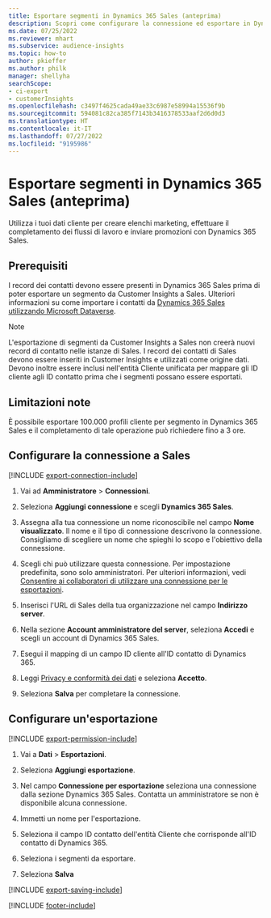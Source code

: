 ```yaml
---
title: Esportare segmenti in Dynamics 365 Sales (anteprima)
description: Scopri come configurare la connessione ed esportare in Dynamics 365 Sales.
ms.date: 07/25/2022
ms.reviewer: mhart
ms.subservice: audience-insights
ms.topic: how-to
author: pkieffer
ms.author: philk
manager: shellyha
searchScope:
- ci-export
- customerInsights
ms.openlocfilehash: c3497f4625cada49ae33c6987e58994a15536f9b
ms.sourcegitcommit: 594081c82ca385f7143b3416378533aaf2d6d0d3
ms.translationtype: HT
ms.contentlocale: it-IT
ms.lasthandoff: 07/27/2022
ms.locfileid: "9195986"
---
```

# <a name="export-segments-to-dynamics-365-sales-preview"></a>Esportare segmenti in Dynamics 365 Sales (anteprima)

Utilizza i tuoi dati cliente per creare elenchi marketing, effettuare il completamento dei flussi di lavoro e inviare promozioni con Dynamics 365 Sales.

## <a name="prerequisites"></a>Prerequisiti

I record dei contatti devono essere presenti in Dynamics 365 Sales prima di poter esportare un segmento da Customer Insights a Sales. Ulteriori informazioni su come importare i contatti da [Dynamics 365 Sales utilizzando Microsoft Dataverse](connect-dataverse-managed-lake.md).

   > [!NOTE]
   > L'esportazione di segmenti da Customer Insights a Sales non creerà nuovi record di contatto nelle istanze di Sales. I record dei contatti di Sales devono essere inseriti in Customer Insights e utilizzati come origine dati. Devono inoltre essere inclusi nell'entità Cliente unificata per mappare gli ID cliente agli ID contatto prima che i segmenti possano essere esportati.

## <a name="known-limitations"></a>Limitazioni note

È possibile esportare 100.000 profili cliente per segmento in Dynamics 365 Sales e il completamento di tale operazione può richiedere fino a 3 ore.

## <a name="set-up-connection-to-sales"></a>Configurare la connessione a Sales

[!INCLUDE [export-connection-include](includes/export-connection-admn.md)]

1. Vai ad **Amministratore** > **Connessioni**.

1. Seleziona **Aggiungi connessione** e scegli **Dynamics 365 Sales**.

1. Assegna alla tua connessione un nome riconoscibile nel campo **Nome visualizzato**. Il nome e il tipo di connessione descrivono la connessione. Consigliamo di scegliere un nome che spieghi lo scopo e l'obiettivo della connessione.

1. Scegli chi può utilizzare questa connessione. Per impostazione predefinita, sono solo amministratori. Per ulteriori informazioni, vedi [Consentire ai collaboratori di utilizzare una connessione per le esportazioni](connections.md#allow-contributors-to-use-a-connection-for-exports).

1. Inserisci l'URL di Sales della tua organizzazione nel campo **Indirizzo server**.

1. Nella sezione **Account amministratore del server**, seleziona **Accedi** e scegli un account di Dynamics 365 Sales.

1. Esegui il mapping di un campo ID cliente all'ID contatto di Dynamics 365.

1. Leggi [Privacy e conformità dei dati](connections.md#data-privacy-and-compliance) e seleziona **Accetto**.

1. Seleziona **Salva** per completare la connessione.

## <a name="configure-an-export"></a>Configurare un'esportazione

[!INCLUDE [export-permission-include](includes/export-permission.md)]

1. Vai a **Dati** > **Esportazioni**.

1. Seleziona **Aggiungi esportazione**.

1. Nel campo **Connessione per esportazione** seleziona una connessione dalla sezione Dynamics 365 Sales. Contatta un amministratore se non è disponibile alcuna connessione.

1. Immetti un nome per l'esportazione.

1. Seleziona il campo ID contatto dell'entità Cliente che corrisponde all'ID contatto di Dynamics 365.

1. Seleziona i segmenti da esportare.

1. Seleziona **Salva**

[!INCLUDE [export-saving-include](includes/export-saving.md)]

[!INCLUDE [footer-include](includes/footer-banner.md)]
